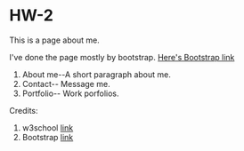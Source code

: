 # HW-2
This is a page about me.

I've done the page mostly by bootstrap. [Here's Bootstrap link](https://getbootstrap.com/)


1. About me--A short paragraph about me.
2. Contact-- Message me.
3. Portfolio-- Work porfolios.

Credits:

1. w3school  [link](https://www.w3schools.com/)
2. Bootstrap  [link](https://getbootstrap.com/)

 
